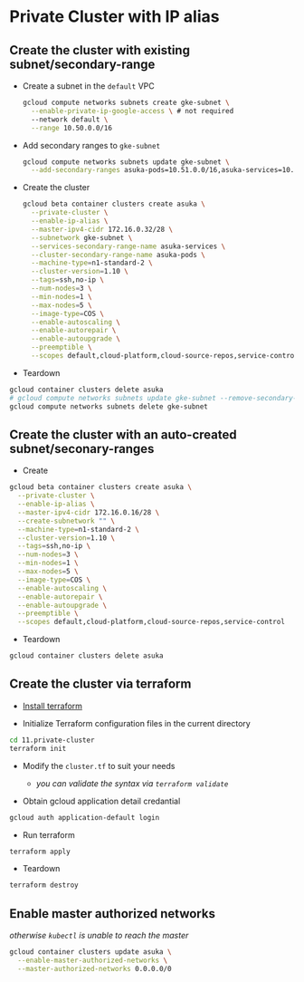 # Private Cluster with IP alias

## Create the cluster with existing subnet/secondary-range

* Create a subnet in the `default` VPC

  ```sh
  gcloud compute networks subnets create gke-subnet \
    --enable-private-ip-google-access \ # not required
    --network default \
    --range 10.50.0.0/16
  ```

* Add secondary ranges to `gke-subnet`

  ```sh
  gcloud compute networks subnets update gke-subnet \
    --add-secondary-ranges asuka-pods=10.51.0.0/16,asuka-services=10.52.0.0/16
  ```

* Create the cluster

  ```sh
  gcloud beta container clusters create asuka \
    --private-cluster \
    --enable-ip-alias \
    --master-ipv4-cidr 172.16.0.32/28 \
    --subnetwork gke-subnet \
    --services-secondary-range-name asuka-services \
    --cluster-secondary-range-name asuka-pods \
    --machine-type=n1-standard-2 \
    --cluster-version=1.10 \
    --tags=ssh,no-ip \
    --num-nodes=3 \
    --min-nodes=1 \
    --max-nodes=5 \
    --image-type=COS \
    --enable-autoscaling \
    --enable-autorepair \
    --enable-autoupgrade \
    --preemptible \
    --scopes default,cloud-platform,cloud-source-repos,service-control
  ```

* Teardown

```sh
gcloud container clusters delete asuka
# gcloud compute networks subnets update gke-subnet --remove-secondary-ranges asuka-pods,asuka-services
gcloud compute networks subnets delete gke-subnet
```

## Create the cluster with an auto-created subnet/seconary-ranges

* Create

```sh
gcloud beta container clusters create asuka \
  --private-cluster \
  --enable-ip-alias \
  --master-ipv4-cidr 172.16.0.16/28 \
  --create-subnetwork "" \
  --machine-type=n1-standard-2 \
  --cluster-version=1.10 \
  --tags=ssh,no-ip \
  --num-nodes=3 \
  --min-nodes=1 \
  --max-nodes=5 \
  --image-type=COS \
  --enable-autoscaling \
  --enable-autorepair \
  --enable-autoupgrade \
  --preemptible \
  --scopes default,cloud-platform,cloud-source-repos,service-control
```

* Teardown

```sh
gcloud container clusters delete asuka
```

## Create the cluster via terraform

* [Install terraform](https://www.terraform.io/intro/getting-started/install.html)

* Initialize Terraform configuration files in the current directory

```sh
cd 11.private-cluster
terraform init
```

* Modify the `cluster.tf` to suit your needs
  * _you can validate the syntax via `terraform validate`_

* Obtain gcloud application detail credantial

```sh
gcloud auth application-default login
```

* Run terraform

```sh
terraform apply
```

* Teardown

```sh
terraform destroy
```

## Enable master authorized networks

_otherwise `kubectl` is unable to reach the master_

```sh
gcloud container clusters update asuka \
  --enable-master-authorized-networks \
  --master-authorized-networks 0.0.0.0/0
```
